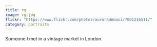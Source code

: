 ```yaml
---
title: rg
image: rg.jpg
flickr: "https://www.flickr.com/photos/aurorademasi/7001216511/"
category: portraits
---
```

Someone I met in a vintage market in London.